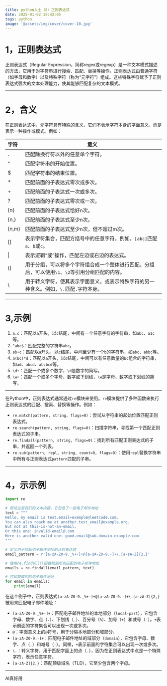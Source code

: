 ```yaml
---
title: python入土（8）正则表达式
date: 2025-01-02 19:43:05
tags: python
image: '@assets/img/cover/cover-10.jpg'
---
```


# 1，正则表达式

正则表达式（Regular Expression，简称regex或regexp）是一种文本模式描述的方法，它用于对字符串进行搜索、匹配、替换等操作。正则表达式由普通字符（如字母和数字）以及特殊字符（称为“元字符”）组成。这些特殊字符赋予了正则表达式强大的文本处理能力，使其能够匹配复杂的文本模式。

---------------------------------------------

# 2，含义

在正则表达式中，元字符具有特殊的含义，它们不表示字符本身的字面意义，而是表示一种操作或模式。例如：

| 字符  | 意义                                                         |
| :---- | ------------------------------------------------------------ |
| .     | 匹配除换行符以外的任意单个字符。                             |
| ^     | 匹配字符串的开始位置。                                       |
| $     | 匹配字符串的结束位置。                                       |
| *     | 匹配前面的子表达式零次或多次。                               |
| +     | 匹配前面的子表达式一次或多次。                               |
| ?     | 匹配前面的子表达式零次或一次。                               |
| {n}   | 匹配前面的子表达式恰好n次。                                  |
| {n,}  | 匹配前面的子表达式至少n次。                                  |
| {n,m} | 匹配前面的子表达式至少n次，但不超过m次。                     |
| []    | 表示字符集合，匹配方括号中的任意字符。例如，`[abc]`匹配`a`、`b`或`c`。 |
| \|    | 表示逻辑“或”操作，匹配左边或右边的表达式。                   |
| ()    | 用于分组，可以将多个字符组合成一个整体进行匹配。分组后，可以使用`\1`、`\2`等引用分组匹配的内容。 |
| \     | 用于转义字符，使其表示字面意义，或表示特殊字符的另一种含义。例如，`\.`匹配`.`字符本身。 |

----------------------------------------------

# 3,示例

1. `a.c`：匹配以`a`开头，以`c`结尾，中间有一个任意字符的字符串，如`abc`、`a1c`等。
2. `^abc$`：匹配完整的字符串`abc`。
3. `ab+c`：匹配以`a`开头，以`c`结尾，中间至少有一个`b`的字符串，如`abc`、`abbc`等。
4. `a(bc)*d`：匹配以`a`开头，以`d`结尾，中间可以有任意数量的`bc`组合的字符串，如`ad`、`abcd`、`abcbcd`等。
5. `\d+`：匹配一个或多个数字，`\d`是数字的简写。
6. `\w+`：匹配一个或多个字母、数字或下划线，`\w`是字母、数字或下划线的简写。

------------------------------------------------

在Python中，正则表达式通常通过`re`模块来使用。`re`模块提供了多种函数来执行正则表达式的匹配、搜索、替换等操作。例如：

- `re.match(pattern, string, flags=0)`：尝试从字符串的起始位置匹配正则表达式。
- `re.search(pattern, string, flags=0)`：扫描字符串，寻找第一个匹配正则表达式的子串。
- `re.findall(pattern, string, flags=0)`：找到所有匹配正则表达式的子串，并返回一个列表。
- `re.sub(pattern, repl, string, count=0, flags=0)`：使用`repl`替换字符串中所有与正则表达式`pattern`匹配的子串。

-----------------------------------------------

# 4，示示例

```python
import re

# 假设这是我们的文本内容，它包含了一些电子邮件地址
text = """
Hello, my email is test.email+example@leetcode.com.
You can also reach me at another.test_email@example.org.
But not at this-is-not-an-email.
Or this one: invalid-email@.com
Here is another valid one: good.email@sub.domain.example.com
"""

# 定义用于匹配电子邮件地址的正则表达式
email_pattern = r'[a-zA-Z0-9._%+-]+@[a-zA-Z0-9.-]+\.[a-zA-Z]{2,}'

# 使用re.findall()函数找到所有匹配的电子邮件地址
emails = re.findall(email_pattern, text)

# 打印提取到的电子邮件地址
for email in emails:
    print(email)
```

在这个例子中，正则表达式`[a-zA-Z0-9._%+-]+@[a-zA-Z0-9.-]+\.[a-zA-Z]{2,}`被用来匹配电子邮件地址：

- `[a-zA-Z0-9._%+-]+`：匹配电子邮件地址的本地部分（`local-part`），它包含字母、数字、点（`.`）、下划线（`_`）、百分号（`%`）、加号（`+`）和减号（`-`）。`+`表示前面的字符集合可以出现一次或多次。
- `@`：字面意义上的`@`符号，用于分隔本地部分和域部分。
- `[a-zA-Z0-9.-]+`：匹配电子邮件地址的域部分（`domain`），它包含字母、数字、点（`.`）和减号（`-`）。同样，`+`表示前面的字符集合可以出现一次或多次。
- `\.`：转义字符，用于匹配字面上的点（`.`），因为在正则表达式中点是一个特殊字符，表示任意字符。
- `[a-zA-Z]{2,}`：匹配顶级域名（TLD），它至少包含两个字母。

------------------------------------------------------------

AI真好用
